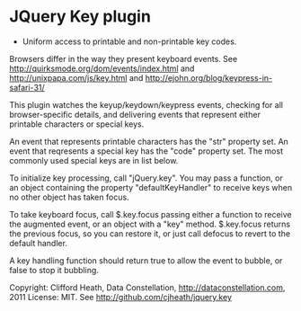 JQuery Key plugin
=================

- Uniform access to printable and non-printable key codes.

Browsers differ in the way they present keyboard events.
See http://quirksmode.org/dom/events/index.html
and http://unixpapa.com/js/key.html
and http://ejohn.org/blog/keypress-in-safari-31/

This plugin watches the keyup/keydown/keypress events, checking for all
browser-specific details, and delivering events that represent either
printable characters or special keys.

An event that represents printable characters has the "str" property set.
An event that reqresents a special key has the "code" property set.
The most commonly used special keys are in list below.

To initialize key processing, call "jQuery.key". You may pass a function,
or an object containing the property "defaultKeyHandler" to receive keys
when no other object has taken focus.

To take keyboard focus, call $.key.focus passing either a function to
receive the augmented event, or an object with a "key" method.
$.key.focus returns the previous focus, so you can restore it, or just
call defocus to revert to the default handler.

A key handling function should return true to allow the event to bubble,
or false to stop it bubbling.

Copyright: Clifford Heath, Data Constellation, http://dataconstellation.com, 2011
License: MIT. See http://github.com/cjheath/jquery.key
